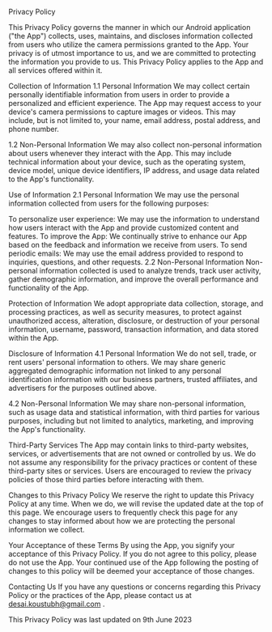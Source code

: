 Privacy Policy

This Privacy Policy governs the manner in which our Android application ("the App") collects, uses, maintains, and discloses information collected from users who utilize the camera permissions granted to the App. Your privacy is of utmost importance to us, and we are committed to protecting the information you provide to us. This Privacy Policy applies to the App and all services offered within it.

Collection of Information
1.1 Personal Information
We may collect certain personally identifiable information from users in order to provide a personalized and efficient experience. The App may request access to your device's camera permissions to capture images or videos. This may include, but is not limited to, your name, email address, postal address, and phone number.

1.2 Non-Personal Information
We may also collect non-personal information about users whenever they interact with the App. This may include technical information about your device, such as the operating system, device model, unique device identifiers, IP address, and usage data related to the App's functionality.

Use of Information
2.1 Personal Information
We may use the personal information collected from users for the following purposes:

To personalize user experience: We may use the information to understand how users interact with the App and provide customized content and features.
To improve the App: We continually strive to enhance our App based on the feedback and information we receive from users.
To send periodic emails: We may use the email address provided to respond to inquiries, questions, and other requests.
2.2 Non-Personal Information
Non-personal information collected is used to analyze trends, track user activity, gather demographic information, and improve the overall performance and functionality of the App.

Protection of Information
We adopt appropriate data collection, storage, and processing practices, as well as security measures, to protect against unauthorized access, alteration, disclosure, or destruction of your personal information, username, password, transaction information, and data stored within the App.

Disclosure of Information
4.1 Personal Information
We do not sell, trade, or rent users' personal information to others. We may share generic aggregated demographic information not linked to any personal identification information with our business partners, trusted affiliates, and advertisers for the purposes outlined above.

4.2 Non-Personal Information
We may share non-personal information, such as usage data and statistical information, with third parties for various purposes, including but not limited to analytics, marketing, and improving the App's functionality.

Third-Party Services
The App may contain links to third-party websites, services, or advertisements that are not owned or controlled by us. We do not assume any responsibility for the privacy practices or content of these third-party sites or services. Users are encouraged to review the privacy policies of those third parties before interacting with them.

Changes to this Privacy Policy
We reserve the right to update this Privacy Policy at any time. When we do, we will revise the updated date at the top of this page. We encourage users to frequently check this page for any changes to stay informed about how we are protecting the personal information we collect.

Your Acceptance of these Terms
By using the App, you signify your acceptance of this Privacy Policy. If you do not agree to this policy, please do not use the App. Your continued use of the App following the posting of changes to this policy will be deemed your acceptance of those changes.

Contacting Us
If you have any questions or concerns regarding this Privacy Policy or the practices of the App, please contact us at desai.koustubh@gmail.com .

This Privacy Policy was last updated on 9th June 2023
